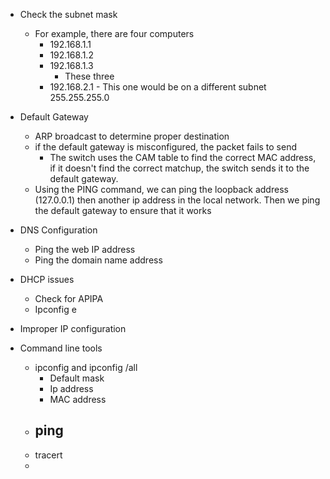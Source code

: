 - Check the subnet mask 
	- For example, there are four computers
		- 192.168.1.1
		- 192.168.1.2
		- 192.168.1.3
			- These three 
		- 192.168.2.1 - This one would be on a different subnet 255.255.255.0 

- Default Gateway
	- ARP broadcast to determine proper destination
	- if the default gateway is misconfigured, the packet fails to send 
		- The switch uses the CAM table to find the correct MAC address, if it doesn't find the correct matchup, the switch sends it to the default gateway. 
	- Using the PING command, we can ping the loopback address (127.0.0.1) then another ip address in the local network. Then we ping the default gateway to ensure that it works 

- DNS Configuration 
	- Ping the web IP address
	- Ping the domain name address

- DHCP issues
	- Check for APIPA 
	- Ipconfig e

- Improper IP configuration

- Command line tools
	- ipconfig and ipconfig /all
		- Default mask
		- Ip address
		- MAC address
	- ping
		- 
	- tracert
	- 